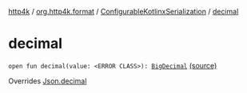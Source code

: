 [http4k](../../index.md) / [org.http4k.format](../index.md) / [ConfigurableKotlinxSerialization](index.md) / [decimal](./decimal.md)

# decimal

`open fun decimal(value: <ERROR CLASS>): `[`BigDecimal`](https://docs.oracle.com/javase/9/docs/api/java/math/BigDecimal.html) [(source)](https://github.com/http4k/http4k/blob/master/http4k-format-kotlinx-serialization/src/main/kotlin/org/http4k/format/ConfigurableKotlinxSerialization.kt#L75)

Overrides [Json.decimal](../-json/decimal.md)

